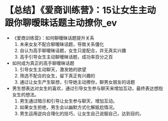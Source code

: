 # 【总结】《爱商训练营》：15让女生主动跟你聊暧昧话题主动撩你_ev

-   《爱商训练营》：如何聊暧昧话题提升关系
    1.  未来女友不配合聊暧昧话题，导致关系僵化
    2.  自认为高手聊暧昧话题，女生只是配合，并无真实兴趣
    3.  高手引导女生主动聊暧昧话题，成功率百分之百
-   如何成为真正的高手聊暧昧话题
    1.  引导女生主动聊天，激发她的欲望
    2.  筛选不配合的女生，留下真正有兴趣的
    3.  通过让女生产生联想，引导她主动撩你，聊男女朋友的话题
-   男生想表达对女生的喜欢，通过引导女生参与聊天来增加互动，最终表达想抱女生的想法。
    1.  男生通过暗示和引导让女生参与聊天，增加互动。
    2.  如果女生拒绝，男生会以幽默方式化解尴尬情况。
    3.  男生运用逆向合理化的技巧，让女生自己说服自己，达到目的。